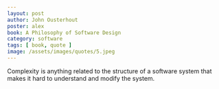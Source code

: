 ```yaml
---
layout: post
author: John Ousterhout
poster: alex
book: A Philosophy of Software Design
category: software
tags: [ book, quote ]
image: /assets/images/quotes/5.jpeg
---
```

Complexity is anything related to 
the structure of a software system that makes it 
hard to understand and modify the system.